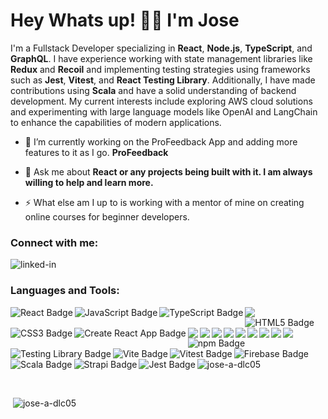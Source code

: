 <h1 align="left">Hey Whats up! 👋🏽 I'm Jose</h1>
<p align="left">I'm a Fullstack Developer specializing in <strong>React</strong>, <strong>Node.js</strong>, <strong>TypeScript</strong>, and <strong>GraphQL</strong>. I have experience working with state management libraries like <strong>Redux</strong> and <strong>Recoil</strong> and implementing testing strategies using frameworks such as <strong>Jest</strong>, <strong>Vitest</strong>, and <strong>React Testing Library</strong>. Additionally, I have made contributions using <strong>Scala</strong> and have a solid understanding of backend development. My current interests include exploring AWS cloud solutions and experimenting with large language models like OpenAI and LangChain to enhance the capabilities of modern applications.
<br></p>

- 🔭 I’m currently working on the ProFeedback App and adding more features to it as I go. **ProFeedback**

- 💬 Ask me about **React or any projects being built with it. I am always willing to help and learn more.**

- ⚡ What else am I up to is working with a mentor of mine on creating online courses for beginner developers.

### Connect with me:
[<img align="left" alt="linked-in" src="https://img.shields.io/badge/linkedin-%230077B5.svg?&style=for-the-badge&logo=linkedin&logoColor=white" />](https://www.linkedin.com/in/jose-a-dlc05)
<br/>

<h3 align="left">Languages and Tools:</h3>
<img align="left" src="https://img.shields.io/badge/React-61DAFB?logo=react&logoColor=000&style=flat-square" alt="React Badge">
<img align="left" src="https://img.shields.io/badge/JavaScript-F7DF1E?logo=javascript&logoColor=000&style=flat-square" alt="JavaScript Badge">
<img align="left" src="https://img.shields.io/badge/TypeScript-3178C6?logo=typescript&logoColor=fff&style=flat-square" alt="TypeScript Badge">
<img align="left" src="https://img.shields.io/badge/Node.js-339933?style=flat&logo=node.js&logoColor=white" />
<img align="left" src="https://img.shields.io/badge/HTML5-E34F26?logo=html5&logoColor=fff&style=flat-square" alt="HTML5 Badge">
<img align="left" src="https://img.shields.io/badge/CSS3-1572B6?logo=css3&logoColor=fff&style=flat-square" alt="CSS3 Badge">
<img align="left" src="https://img.shields.io/badge/Create%20React%20App-09D3AC?logo=createreactapp&logoColor=fff&style=flat-square" alt="Create React App Badge">
<img align="left" src="https://img.shields.io/badge/Sass-CC6699?style=flat&logo=sass&logoColor=white"/>
<img align="left" src="https://img.shields.io/badge/Bootstrap-7952B3?style=flat&logo=bootstrap&logoColor=white"/>
<img align="left" src="https://img.shields.io/badge/Redux-764ABC?style=flat&logo=redux&logoColor=white"/>
<img align="left" src="https://img.shields.io/badge/React_Router-CA4245?style=flat&logo=react-router&logoColor=white" />
<img align="left" src="https://img.shields.io/badge/Cypress-69D3A7?style=flat&logo=cypress&logoColor=white"/>
<img align="left" src="https://img.shields.io/badge/PostgreSQL-4169E1?style=flat&logo=postgresql&logoColor=white"/>
<img align="left" src="https://img.shields.io/badge/GraphQL-E10098?logo=graphql&logoColor=fff&style=flat-square"/>
<img align="left" src="https://img.shields.io/badge/Apollo%20GraphQL-311C87?logo=apollographql&logoColor=fff&style=flat-square"/>
<img align="left" src="https://img.shields.io/badge/Express-000?logo=express&logoColor=fff&style=flat-square"/>
<img align="left" src="https://img.shields.io/badge/npm-CB3837?logo=npm&logoColor=fff&style=flat-square" alt="npm Badge">
<img align="left" src="https://img.shields.io/badge/Testing%20Library-E33332?logo=testinglibrary&logoColor=fff&style=flat-square" alt="Testing Library Badge">
<img align="left" src="https://img.shields.io/badge/Vite-646CFF?logo=vite&logoColor=fff&style=flat-square" alt="Vite Badge">
<img align="left" src="https://img.shields.io/badge/Vitest-6E9F18?logo=vitest&logoColor=fff&style=flat-square" alt="Vitest Badge">
<img align="left" src="https://img.shields.io/badge/Firebase-DD2C00?logo=firebase&logoColor=fff&style=flat-square" alt="Firebase Badge">
<img align="left" src="https://img.shields.io/badge/Scala-DC322F?logo=scala&logoColor=fff&style=flat-square" alt="Scala Badge">
<img align="left" src="https://img.shields.io/badge/Strapi-4945FF?logo=strapi&logoColor=fff&style=flat-square" alt="Strapi Badge">
<img align="left" src="https://img.shields.io/badge/Jest-C21325?logo=jest&logoColor=fff&style=flat-square" alt="Jest Badge">
<br/>
<br/>
<br/>
<p><img src="https://github-readme-stats.vercel.app/api/top-langs?username=jose-a-dlc05&show_icons=true&locale=en&layout=compact" alt="jose-a-dlc05" /></p>
<br/>
<p>&nbsp;<img src="https://github-readme-stats.vercel.app/api?username=jose-a-dlc05&show_icons=true&locale=en" alt="jose-a-dlc05" /></p>

